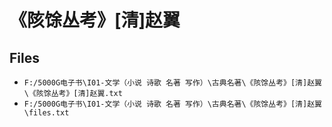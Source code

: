 # 《陔馀丛考》[清]赵翼

## Files

- `F:/5000G电子书\I01-文学（小说 诗歌 名著 写作）\古典名著\《陔馀丛考》[清]赵翼\《陔馀丛考》[清]赵翼.txt`
- `F:/5000G电子书\I01-文学（小说 诗歌 名著 写作）\古典名著\《陔馀丛考》[清]赵翼\files.txt`
